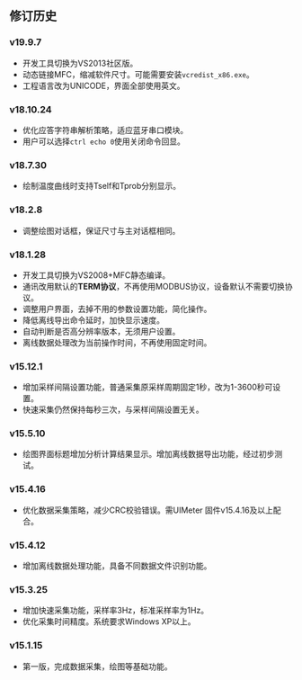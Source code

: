 ## 修订历史

### v19.9.7

- 开发工具切换为VS2013社区版。
- 动态链接MFC，缩减软件尺寸。可能需要安装`vcredist_x86.exe`。
- 工程语言改为UNICODE，界面全部使用英文。

### v18.10.24

- 优化应答字符串解析策略，适应蓝牙串口模块。
- 用户可以选择`ctrl echo 0`使用关闭命令回显。

### v18.7.30

- 绘制温度曲线时支持Tself和Tprob分别显示。

### v18.2.8

- 调整绘图对话框，保证尺寸与主对话框相同。

### v18.1.28

- 开发工具切换为VS2008+MFC静态编译。
- 通讯改用默认的**TERM协议**，不再使用MODBUS协议，设备默认不需要切换协议。
- 调整用户界面，去掉不用的参数设置功能，简化操作。
- 降低离线导出命令延时，加快显示速度。
- 自动判断是否高分辨率版本，无须用户设置。
- 离线数据处理改为当前操作时间，不再使用固定时间。

### v15.12.1

- 增加采样间隔设置功能，普通采集原采样周期固定1秒，改为1-3600秒可设置。
- 快速采集仍然保持每秒三次，与采样间隔设置无关。

### v15.5.10

- 绘图界面标题增加分析计算结果显示。增加离线数据导出功能，经过初步测试。

### v15.4.16

- 优化数据采集策略，减少CRC校验错误。需UIMeter 固件v15.4.16及以上配合。

### v15.4.12

- 增加离线数据处理功能，具备不同数据文件识别功能。

### v15.3.25

- 增加快速采集功能，采样率3Hz，标准采样率为1Hz。
- 优化采集时间精度。系统要求Windows XP以上。

### v15.1.15

- 第一版，完成数据采集，绘图等基础功能。

